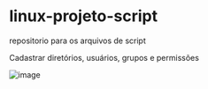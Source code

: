 # linux-projeto-script
repositorio para os arquivos de script

Cadastrar diretórios, usuários, grupos e permissões 

![image](https://user-images.githubusercontent.com/52809806/184516141-390d40f1-b429-401d-8546-dc4cbbd7d96f.png)

